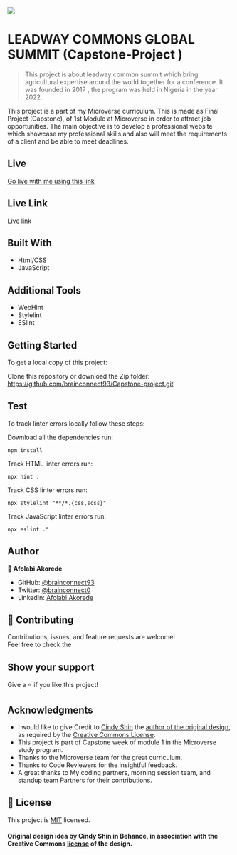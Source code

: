 [![](https://img.shields.io/badge/Microverse-Afolabi%20Akorede-blueviolet)](https://github.com/brainconnect93)


# LEADWAY COMMONS GLOBAL SUMMIT (Capstone-Project )

> This project is about leadway common summit which bring agricultural expertise around the wotld together for a conference. It was founded in 2017 , the program was held in Nigeria in the year 2022.


This project is a part of my Microverse curriculum. This is made as Final Project (Capstone), of 1st Module at Microverse in order to attract job opportunities. The main objective is to develop a professional website which showcase my professional skills and also will meet the requirements of a client and be able to meet deadlines.

## Live
[Go live with me using this link](https://www.loom.com/share/aafc27401a3d49e886d5f814fa74d449)

## Live Link 
[Live link](https://brainconnect93.github.io/Capstone-project/)

## Built With

- Html/CSS
- JavaScript

## Additional Tools

- WebHint
- Stylelint
- ESlint

## Getting Started

To get a local copy of this project:

Clone this repository or download the Zip folder:
https://github.com/brainconnect93/Capstone-project.git

## Test
To track linter errors locally follow these steps:  

Download all the dependencies run:
```
npm install
```
Track HTML linter errors run:
```
npx hint .
```
Track CSS linter errors run:
```
npx stylelint "**/*.{css,scss}"
```
Track JavaScript linter errors run:
```
npx eslint ."
```

## Author
👤 **Afolabi Akorede**

- GitHub: [@brainconnect93](https://github.com/brainconnect93)
- Twitter: [@brainconnect0](https://twitter.com/brainconnect0)
- LinkedIn: [Afolabi Akorede](https://linkedin.com/in/brainconnect93)

## 🤝 Contributing

Contributions, issues, and feature requests are welcome!  
Feel free to check the

## Show your support

Give a ⭐️ if you like this project!

## Acknowledgments

- I would like to give Credit to [Cindy Shin](https://www.behance.net/adagio07) the [author of the original design](https://www.behance.net/gallery/29845175/CC-Global-Summit-2015), as required by the [Creative Commons License](https://creativecommons.org/licenses/).
- This project is part of Capstone week of module 1 in the Microverse study program.
- Thanks to the Microverse team for the great curriculum.
- Thanks to Code Reviewers for the insightful feedback.
- A great thanks to My coding partners, morning session team, and standup team Partners for their contributions.

## 📝 License

This project is [MIT](./MIT.md) licensed.

#### Original design idea by **Cindy Shin in Behance**, in association with the Creative Commons [license](./MIT.md) of the design.
<br />
